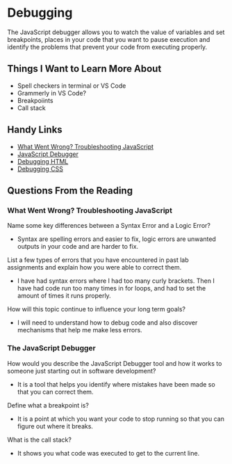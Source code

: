 # Debugging

The JavaScript debugger allows you to watch the value of variables and set breakpoints, places in your code that you want to pause execution and identify the problems that prevent your code from executing properly.

## Things I Want to Learn More About

* Spell checkers in terminal or VS Code
* Grammerly in VS Code?
* Breakpoiints
* Call stack

## Handy Links

* [What Went Wrong? Troubleshooting JavaScript](https://developer.mozilla.org/en-US/docs/Learn/JavaScript/First_steps/What_went_wrong)
* [JavaScript Debugger](https://developer.mozilla.org/en-US/docs/Learn/Common_questions/What_are_browser_developer_tools#the_javascript_debugger)
* [Debugging HTML](https://developer.mozilla.org/en-US/docs/Learn/HTML/Introduction_to_HTML/Debugging_HTML)
* [Debugging CSS](https://developer.mozilla.org/en-US/docs/Learn/CSS/Building_blocks/Debugging_CSS)

## Questions From the Reading

### What Went Wrong? Troubleshooting JavaScript

Name some key differences between a Syntax Error and a Logic Error?

* Syntax are spelling errors and easier to fix, logic errors are unwanted outputs in your code and are harder to fix.

List a few types of errors that you have encountered in past lab assignments and explain how you were able to correct them.

* I have had syntax errors where I had too many curly brackets. Then I have had code run too many times in for loops, and had to set the amount of times it runs properly.

How will this topic continue to influence your long term goals?

* I will need to understand how to debug code and also discover mechanisms that help me make less errors.

### The JavaScript Debugger

How would you describe the JavaScript Debugger tool and how it works to someone just starting out in software development?

* It is a tool that helps you identify where mistakes have been made so that you can correct them.

Define what a breakpoint is?

* It is a point at which you want your code to stop running so that you can figure out where it breaks. 

What is the call stack?

* It shows you what code was executed to get to the current line.







